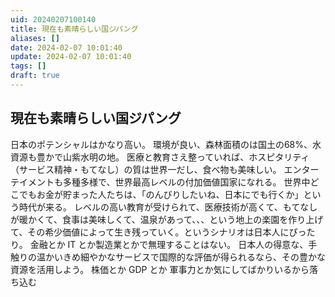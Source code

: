 ```yaml
---
uid: 20240207100140
title: 現在も素晴らしい国ジパング
aliases: []
date: 2024-02-07 10:01:40
update: 2024-02-07 10:01:40
tags: []
draft: true
---
```


## 現在も素晴らしい国ジパング

日本のポテンシャルはかなり高い。
環境が良い、森林面積のは国土の68%、水資源も豊かで山紫水明の地。
医療と教育さえ整っていれば、ホスピタリティ（サービス精神・もてなし）の質は世界一だし、食べ物も美味しい。
エンターテイメントも多種多様で、世界最高レベルの付加価値国家になれる。
世界中どこでもお金が貯まった人たちは、「のんびりしたいね、日本にでも行くか」という時代が来る。
レベルの高い教育が受けられて、医療技術が高くて、もてなしが暖かくて、食事は美味しくて、温泉があって、、、という地上の楽園を作り上げて、その希少価値によって生き残っていく。というシナリオは日本人にぴったり。
金融とか IT とか製造業とかで無理することはない。
日本人の得意な、手触りの温かいきめ細やかなサービスで国際的な評価が得られるなら、その豊かな資源を活用しよう。
株価とか GDP とか 軍事力とか気にしてばかりいるから落ち込む


[^hyoukatozouyo]: https://www.notion.so/26fd802fb7e64609b3d8511378f44434/ 評価と贈与の経済学, p210, 内田 樹,岡田 斗司夫, 徳間書店, 2015/03/06
